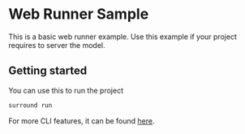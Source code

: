 # Web Runner Sample

This is a basic web runner example. Use this example if your project requires to server the model.


## Getting started
You can use this to run the project
```python
surround run
```

For more CLI features, it can be found [here](../../surround_cli/README.md).